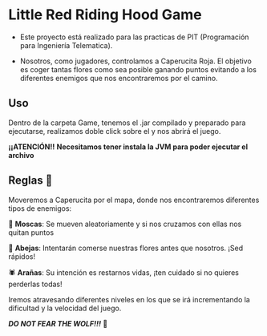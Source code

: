 # Little Red Riding Hood Game

- Este proyecto está realizado para las practicas de PIT (Programación para Ingeniería Telematica).

- Nosotros, como jugadores, controlamos a Caperucita Roja. El objetivo es coger tantas flores como sea posible ganando puntos evitando a los diferentes enemigos que nos encontraremos por el camino.

## Uso

Dentro de la carpeta Game, tenemos el .jar compilado y preparado para ejecutarse, realizamos doble click sobre el y nos abrirá el juego.

**¡¡ATENCIÓN!!**
**Necesitamos tener instala la JVM para poder ejecutar el archivo**

## Reglas 📏

Moveremos a Caperucita por el mapa, donde nos encontraremos diferentes tipos de enemigos:

🦋 **Moscas**: Se mueven aleatoriamente y si nos cruzamos con ellas nos quitan puntos

🐝 **Abejas**: Intentarán comerse nuestras flores antes que nosotros. ¡Sed rápidos!

🕷️ **Arañas**: Su intención es restarnos vidas, ¡ten cuidado si no quieres perderlas todas!

Iremos atravesando diferentes niveles en los que se irá incrementando la dificultad y la velocidad del juego.

***DO NOT FEAR THE WOLF!!!***
🐺
